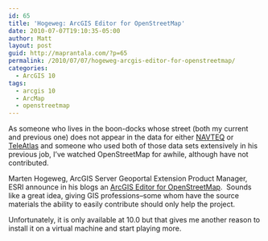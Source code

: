 ```yaml
---
id: 65
title: 'Hogeweg: ArcGIS Editor for OpenStreetMap'
date: 2010-07-07T19:10:35-05:00
author: Matt
layout: post
guid: http://maprantala.com/?p=65
permalink: /2010/07/07/hogeweg-arcgis-editor-for-openstreetmap/
categories:
  - ArcGIS 10
tags:
  - arcgis 10
  - ArcMap
  - openstreetmap
---
```

As someone who lives in the boon-docks whose street (both my current and previous one) does not appear in the data for either [NAVTEQ](http://www.navteq.com/) or [TeleAtlas](http://www.teleatlas.com/) and someone who used both of those data sets extensively in his previous job, I&#8217;ve watched OpenStreetMap for awhile, although have not contributed.

Marten Hogeweg, <span class="bio">ArcGIS Server Geoportal Extension Product Manager, ESRI announce in his blogs an </span>[ArcGIS Editor for OpenStreetMap](http://martenhogeweg.blogspot.com/2010/07/announcing-arcgis-editor-for.html).  Sounds like a great idea, giving GIS professions&#8211;some whom have the source materials the ability to easily contribute should only help the project.

Unfortunately, it is only available at 10.0 but that gives me another reason to install it on a virtual machine and start playing more.